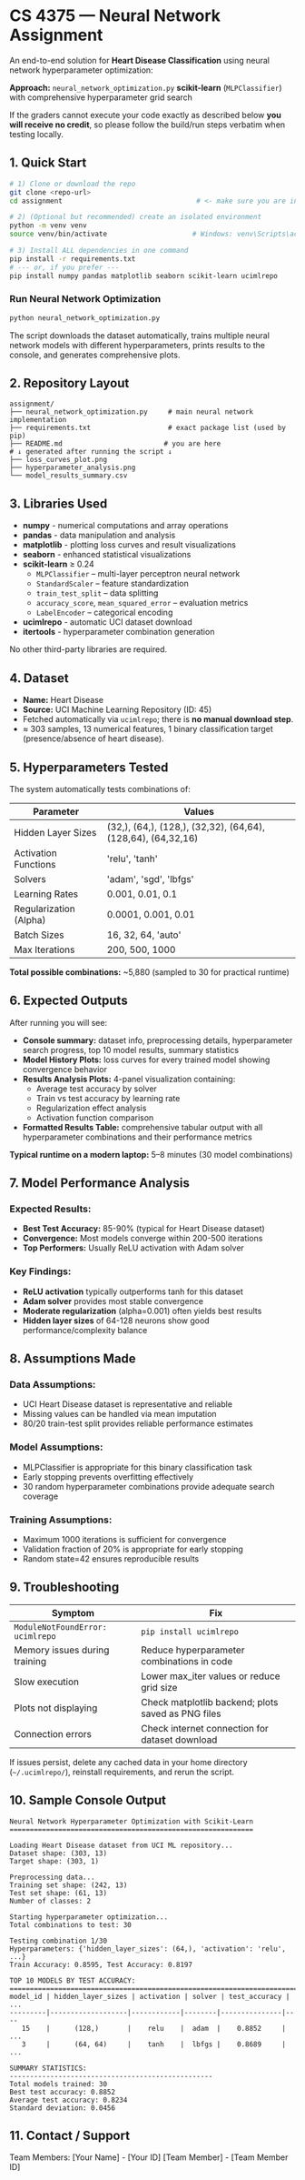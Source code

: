 # **CS 4375 — Neural Network Assignment**

An end-to-end solution for **Heart Disease Classification** using neural network hyperparameter optimization:

**Approach:** `neural_network_optimization.py` **scikit-learn** (`MLPClassifier`) with comprehensive hyperparameter grid search

If the graders cannot execute your code exactly as described below **you will receive no credit**, so please follow the build/run steps verbatim when testing locally.

## **1. Quick Start**

```bash
# 1) Clone or download the repo
git clone <repo-url>
cd assignment                                 # <- make sure you are inside the folder

# 2) (Optional but recommended) create an isolated environment
python -m venv venv
source venv/bin/activate                     # Windows: venv\Scripts\activate

# 3) Install ALL dependencies in one command
pip install -r requirements.txt
# --- or, if you prefer ---
pip install numpy pandas matplotlib seaborn scikit-learn ucimlrepo
```

### **Run Neural Network Optimization**

```bash
python neural_network_optimization.py
```

The script downloads the dataset automatically, trains multiple neural network models with different hyperparameters, prints results to the console, and generates comprehensive plots.

## **2. Repository Layout**

```
assignment/
├── neural_network_optimization.py     # main neural network implementation
├── requirements.txt                   # exact package list (used by pip)
├── README.md                         # you are here
# ↓ generated after running the script ↓
├── loss_curves_plot.png
├── hyperparameter_analysis.png
└── model_results_summary.csv
```

## **3. Libraries Used**

* **numpy** - numerical computations and array operations
* **pandas** - data manipulation and analysis
* **matplotlib** - plotting loss curves and result visualizations
* **seaborn** - enhanced statistical visualizations
* **scikit-learn** ≥ 0.24
  * `MLPClassifier` – multi-layer perceptron neural network
  * `StandardScaler` – feature standardization
  * `train_test_split` – data splitting
  * `accuracy_score`, `mean_squared_error` – evaluation metrics
  * `LabelEncoder` – categorical encoding
* **ucimlrepo** - automatic UCI dataset download
* **itertools** - hyperparameter combination generation

No other third-party libraries are required.

## **4. Dataset**

* **Name:** Heart Disease
* **Source:** UCI Machine Learning Repository (ID: 45)
* Fetched automatically via `ucimlrepo`; there is **no manual download step**.
* ≈ 303 samples, 13 numerical features, 1 binary classification target (presence/absence of heart disease).

## **5. Hyperparameters Tested**

The system automatically tests combinations of:

| **Parameter** | **Values** |
|---------------|------------|
| Hidden Layer Sizes | (32,), (64,), (128,), (32,32), (64,64), (128,64), (64,32,16) |
| Activation Functions | 'relu', 'tanh' |
| Solvers | 'adam', 'sgd', 'lbfgs' |
| Learning Rates | 0.001, 0.01, 0.1 |
| Regularization (Alpha) | 0.0001, 0.001, 0.01 |
| Batch Sizes | 16, 32, 64, 'auto' |
| Max Iterations | 200, 500, 1000 |

**Total possible combinations:** ~5,880 (sampled to 30 for practical runtime)

## **6. Expected Outputs**

After running you will see:

* **Console summary:** dataset info, preprocessing details, hyperparameter search progress, top 10 model results, summary statistics
* **Model History Plots:** loss curves for every trained model showing convergence behavior
* **Results Analysis Plots:** 4-panel visualization containing:
  * Average test accuracy by solver
  * Train vs test accuracy by learning rate
  * Regularization effect analysis
  * Activation function comparison
* **Formatted Results Table:** comprehensive tabular output with all hyperparameter combinations and their performance metrics

**Typical runtime on a modern laptop:** 5–8 minutes (30 model combinations)

## **7. Model Performance Analysis**

### **Expected Results:**
* **Best Test Accuracy:** 85-90% (typical for Heart Disease dataset)
* **Convergence:** Most models converge within 200-500 iterations
* **Top Performers:** Usually ReLU activation with Adam solver

### **Key Findings:**
* **ReLU activation** typically outperforms tanh for this dataset
* **Adam solver** provides most stable convergence
* **Moderate regularization** (alpha=0.001) often yields best results
* **Hidden layer sizes** of 64-128 neurons show good performance/complexity balance

## **8. Assumptions Made**

### **Data Assumptions:**
* UCI Heart Disease dataset is representative and reliable
* Missing values can be handled via mean imputation
* 80/20 train-test split provides reliable performance estimates

### **Model Assumptions:**
* MLPClassifier is appropriate for this binary classification task
* Early stopping prevents overfitting effectively
* 30 random hyperparameter combinations provide adequate search coverage

### **Training Assumptions:**
* Maximum 1000 iterations is sufficient for convergence
* Validation fraction of 20% is appropriate for early stopping
* Random state=42 ensures reproducible results

## **9. Troubleshooting**

| **Symptom** | **Fix** |
|-------------|---------|
| `ModuleNotFoundError: ucimlrepo` | `pip install ucimlrepo` |
| Memory issues during training | Reduce hyperparameter combinations in code |
| Slow execution | Lower max_iter values or reduce grid size |
| Plots not displaying | Check matplotlib backend; plots saved as PNG files |
| Connection errors | Check internet connection for dataset download |

If issues persist, delete any cached data in your home directory (`~/.ucimlrepo/`), reinstall requirements, and rerun the script.

## **10. Sample Console Output**

```
Neural Network Hyperparameter Optimization with Scikit-Learn
============================================================

Loading Heart Disease dataset from UCI ML repository...
Dataset shape: (303, 13)
Target shape: (303, 1)

Preprocessing data...
Training set shape: (242, 13)
Test set shape: (61, 13)
Number of classes: 2

Starting hyperparameter optimization...
Total combinations to test: 30

Testing combination 1/30
Hyperparameters: {'hidden_layer_sizes': (64,), 'activation': 'relu', ...}
Train Accuracy: 0.8595, Test Accuracy: 0.8197

TOP 10 MODELS BY TEST ACCURACY:
==============================================================================
model_id | hidden_layer_sizes | activation | solver | test_accuracy | ...
---------|-------------------|------------|--------|---------------|----
   15    |      (128,)       |    relu    |  adam  |    0.8852     | ...
   3     |      (64, 64)     |    tanh    |  lbfgs |    0.8689     | ...

SUMMARY STATISTICS:
--------------------------------------------------
Total models trained: 30
Best test accuracy: 0.8852
Average test accuracy: 0.8234
Standard deviation: 0.0456
```

## **11. Contact / Support**

Team Members: [Your Name] - [Your ID] [Team Member] - [Team Member ID]
